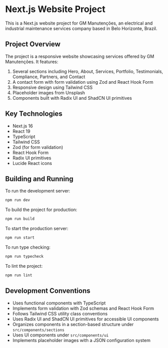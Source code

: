 # Next.js Website Project

This is a Next.js website project for GM Manutenções, an electrical and industrial maintenance services company based in Belo Horizonte, Brazil.

## Project Overview

The project is a responsive website showcasing services offered by GM Manutenções. It features:

1. Several sections including Hero, About, Services, Portfolio, Testimonials, Compliance, Partners, and Contact
2. A contact form with form validation using Zod and React Hook Form
3. Responsive design using Tailwind CSS
4. Placeholder images from Unsplash
5. Components built with Radix UI and ShadCN UI primitives

## Key Technologies

- Next.js 16
- React 19
- TypeScript
- Tailwind CSS
- Zod (for form validation)
- React Hook Form
- Radix UI primitives
- Lucide React icons

## Building and Running

To run the development server:
```bash
npm run dev
```

To build the project for production:
```bash
npm run build
```

To start the production server:
```bash
npm run start
```

To run type checking:
```bash
npm run typecheck
```

To lint the project:
```bash
npm run lint
```

## Development Conventions

- Uses functional components with TypeScript
- Implements form validation with Zod schemas and React Hook Form
- Follows Tailwind CSS utility class conventions
- Uses Radix UI and ShadCN UI primitives for accessible UI components
- Organizes components in a section-based structure under `src/components/sections`
- Uses UI components under `src/components/ui`
- Implements placeholder images with a JSON configuration system